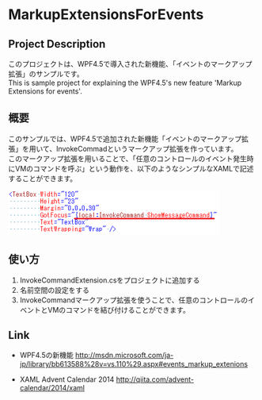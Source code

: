 # MarkupExtensionsForEvents

## Project Description
このプロジェクトは、WPF4.5で導入された新機能、「イベントのマークアップ拡張」のサンプルです。  
This is sample project for explaining the WPF4.5's new feature 'Markup Extensions for events'.

## 概要
このサンプルでは、WPF4.5で追加された新機能「イベントのマークアップ拡張」を用いて、InvokeCommadというマークアップ拡張を作っています。  
このマークアップ拡張を用いることで、「任意のコントロールのイベント発生時にVMのコマンドを呼ぶ」という動作を、以下のようなシンプルなXAMLで記述することができます。

![MarkupExtensionsForEvents overview](Images/overview.png)

## 使い方

1. InvokeCommandExtension.csをプロジェクトに追加する
2. 名前空間の設定をする
3. InvokeCommandマークアップ拡張を使うことで、任意のコントロールのイベントとVMのコマンドを結び付けることができます。



## Link
+ WPF4.5の新機能
http://msdn.microsoft.com/ja-jp/library/bb613588%28v=vs.110%29.aspx#events_markup_extenions

+ XAML Advent Calendar 2014
http://qiita.com/advent-calendar/2014/xaml
